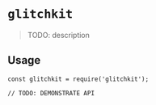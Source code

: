 # `glitchkit`

> TODO: description

## Usage

```
const glitchkit = require('glitchkit');

// TODO: DEMONSTRATE API
```
